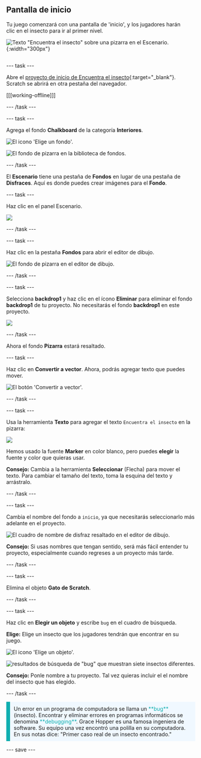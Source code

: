 ## Pantalla de inicio

<div style="display: flex; flex-wrap: wrap">
<div style="flex-basis: 200px; flex-grow: 1; margin-right: 15px;">
Tu juego comenzará con una pantalla de 'inicio', y los jugadores harán clic en el insecto para ir al primer nivel.
</div>
<div>

![Texto "Encuentra el insecto" sobre una pizarra en el Escenario.](images/start-screen.png){:width="300px"}

</div>
</div>

--- task ---

Abre el [proyecto de inicio de Encuentra el insecto](https://scratch.mit.edu/projects/582214723/editor){:target="_blank"}. Scratch se abrirá en otra pestaña del navegador.

[[[working-offline]]]

--- /task ---

--- task ---

Agrega el fondo **Chalkboard** de la categoría **Interiores**.

![El icono 'Elige un fondo'.](images/backdrop-button.png)

![El fondo de pizarra en la biblioteca de fondos.](images/chalkboard.png)

--- /task ---

El **Escenario** tiene una pestaña de **Fondos** en lugar de una pestaña de **Disfraces**. Aquí es donde puedes crear imágenes para el **Fondo**.

--- task ---

Haz clic en el panel Escenario.

![](images/stage-pane.png)

--- /task ---

--- task ---

Haz clic en la pestaña **Fondos** para abrir el editor de dibujo.

![El fondo de pizarra en el editor de dibujo.](images/chalkboard-paint.png)

--- /task ---

--- task ---

Selecciona **backdrop1** y haz clic en el ícono **Eliminar** para eliminar el fondo **backdrop1** de tu proyecto. No necesitarás el fondo **backdrop1** en este proyecto.

![](images/delete-backdrop1.png)

--- /task ---

Ahora el fondo **Pizarra** estará resaltado.

--- task ---

Haz clic en **Convertir a vector**. Ahora, podrás agregar texto que puedes mover.

![El botón 'Convertir a vector'.](images/vector-button.png)

--- /task ---

--- task ---

Usa la herramienta **Texto** para agregar el texto `Encuentra el insecto` en la pizarra:

![](images/chalkboard-text.png)

Hemos usado la fuente **Marker** en color blanco, pero puedes **elegir** la fuente y color que quieras usar.

**Consejo:** Cambia a la herramienta **Seleccionar** (Flecha) para mover el texto. Para cambiar el tamaño del texto, toma la esquina del texto y arrástralo.

--- /task ---

--- task ---

Cambia el nombre del fondo a `inicio`, ya que necesitarás seleccionarlo más adelante en el proyecto.

![El cuadro de nombre de disfraz resaltado en el editor de dibujo.](images/start-screen-name.png)

**Consejo:** Si usas nombres que tengan sentido, será más fácil entender tu proyecto, especialmente cuando regreses a un proyecto más tarde.

--- /task ---

--- task ---

Elimina el objeto **Gato de Scratch**.

--- /task ---

--- task ---

Haz clic en **Elegir un objeto** y escribe `bug` en el cuadro de búsqueda.

**Elige:** Elige un insecto que los jugadores tendrán que encontrar en su juego.

![El icono 'Elige un objeto'.](images/sprite-button.png)

![resultados de búsqueda de "bug" que muestran siete insectos diferentes.](images/bug-search.png)

**Consejo:** Ponle nombre a tu proyecto. Tal vez quieras incluir el el nombre del insecto que has elegido.

--- /task ---

<p style="border-left: solid; border-width:10px; border-color: #0faeb0; background-color: aliceblue; padding: 10px;">
Un error en un programa de computadora se llama  un <span style="color: #0faeb0">**bug**</span> (insecto). Encontrar y eliminar errores en programas informáticos se denomina <span style="color: #0faeb0">**debugging**</span>. Grace Hopper es una famosa ingeniera de software. Su equipo una vez encontró una polilla en su computadora. En sus notas dice: "Primer caso real de un insecto encontrado."
</p>

--- save ---

